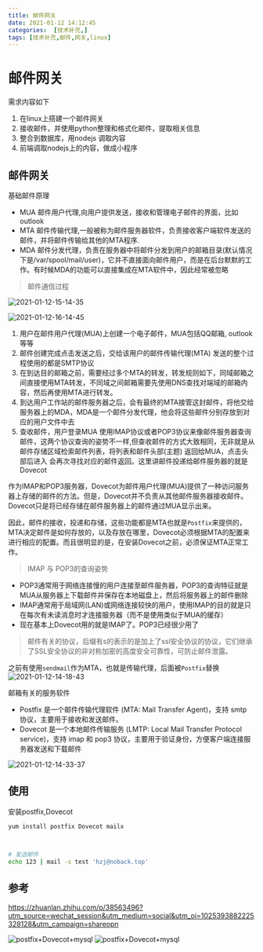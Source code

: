 ```yaml
---
title: 邮件网关
date: 2021-01-12 14:12:45
categories:  [技术补充,]
tags: [技术补充,邮件,网关,linux]
---
```



<!--more-->


# 邮件网关

需求内容如下
1. 在linux上搭建一个邮件网关
2. 接收邮件，并使用python整理和格式化邮件，提取相关信息
3. 整合到数据库，用nodejs 调取内容
4. 前端调取nodejs上的内容，做成小程序


## 邮件网关



基础邮件原理

- MUA 邮件用户代理,向用户提供发送，接收和管理电子邮件的界面，比如outlook
- MTA 邮件传输代理,一般被称为邮件服务器软件，负责接收客户端软件发送的邮件，并将邮件传输给其他的MTA程序.
- MDA 邮件分发代理，负责在服务器中将邮件分发到用户的邮箱目录(默认情况下是/var/spool/mail/user)，它并不直接面向邮件用户，而是在后台默默的工作。有时候MDA的功能可以直接集成在MTA软件中，因此经常被忽略

> 邮件通信过程

![2021-01-12-15-14-35](http://noback.upyun.com/2021-01-12-15-14-35.png)

![2021-01-12-16-14-45](http://noback.upyun.com/2021-01-12-16-14-45.png)

1. 用户在邮件用户代理(MUA)上创建一个电子邮件，MUA包括QQ邮箱, outlook等等
2. 邮件创建完成点击发送之后，交给该用户的邮件传输代理(MTA) 发送的整个过程使用的都是SMTP协议
3. 在到达目的邮箱之前，需要经过多个MTA的转发，转发规则如下，同域邮箱之间直接使用MTA转发，不同域之间邮箱需要先使用DNS查找对端域的邮箱内容，然后再使用MTA进行转发。
4. 到达用户工作站的邮件服务器之后，会有最终的MTA接管这封邮件，将他交给服务器上的MDA，MDA是一个邮件分发代理，他会将这些邮件分别存放到对应的用户文件中去
5. 查收邮件，用户登录MUA 使用IMAP协议或者POP3协议来像邮件服务器查询邮件，这两个协议查询的姿势不一样,但查收邮件的方式大致相同，无非就是从邮件存储区域检索邮件列表，将列表和邮件头部(主题) 返回给MUA，点击头部后进入 会再次寻找对应的邮件返回。这里讲邮件投递给邮件服务器的就是Dovecot

作为IMAP和POP3服务器，Dovecot为邮件用户代理(MUA)提供了一种访问服务器上存储的邮件的方法。但是，Dovecot并不负责从其他邮件服务器接收邮件。Dovecot只是将已经存储在邮件服务器上的邮件通过MUA显示出来。

因此，邮件的接收，投递和存储，这些功能都是MTA也就是`Postfix`来提供的，MTA决定邮件是如何存放的，以及存放在哪里，Dovecot必须根据MTA的配置来进行相应的配置。而且很明显的是，在安装Dovecot之前，必须保证MTA正常工作。

> IMAP 与 POP3的查询姿势

- POP3通常用于网络连接慢的用户连接至邮件服务器，POP3的查询特征就是 MUA从服务器上下载邮件并保存在本地磁盘上，然后将服务器上的邮件删除
- IMAP通常用于局域网(LAN)或网络连接较快的用户，使用IMAP的目的就是只在每次有未读消息时才连接服务器（而不是使用类似于MUA的缓存）
- 现在基本上Dovecot用的就是IMAP了。POP3已经很少用了





> 邮件有关的协议，后缀有s的表示的是加上了ssl安全协议的协议，它们继承了SSL安全协议的非对称加密的高度安全可靠性，可防止邮件泄露。

之前有使用`sendmail`作为MTA，也就是传输代理，后面被`Postfix`替换
![2021-01-12-14-18-43](http://noback.upyun.com/2021-01-12-14-18-43.png)


邮箱有关的服务软件

- Postfix 是一个邮件传输代理软件 (MTA: Mail Transfer Agent)，支持 smtp 协议，主要用于接收和发送邮件。
- Dovecot 是一个本地邮件传输服务 (LMTP: Local Mail Transfer Protocol service)，支持 imap 和 pop3 协议，主要用于验证身份，方便客户端连接服务器发送和下载邮件


![2021-01-12-14-33-37](http://noback.upyun.com/2021-01-12-14-33-37.png)

## 使用
安装postfix,Dovecot
```bash
yum install postfix Dovecot mailx



# 发送邮件
echo 123 | mail -s test 'hzj@noback.top'
```



## 参考
https://zhuanlan.zhihu.com/p/38563496?utm_source=wechat_session&utm_medium=social&utm_oi=1025393882225328128&utm_campaign=shareopn

![postfix+Dovecot+mysql](https://cloud.tencent.com/developer/article/1326391)
![postfix+Dovecot+mysql](https://qizhanming.com/blog/2019/08/10/how-to-config-email-server-with-postfix-dovecot-and-mariadb-on-centos-7)